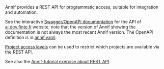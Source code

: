 Annif provides a REST API for programmatic access, suitable for integration and automation.

See the interactive [Swagger/OpenAPI documentation](https://ai.dev.finto.fi/v1/ui/) for the API of [ai.dev.finto.fi](https://ai.dev.finto.fi) website; note that the version of Annif showing the documentation is not always the most recent Annif version. The OpenAPI definition is in [annif.yaml](https://github.com/NatLibFi/Annif/blob/master/annif/openapi/annif.yaml).

[Project access levels](https://github.com/NatLibFi/Annif/wiki/Project-configuration#access-levels) can be used to restrict which projects are available via the REST API.

See also the [Annif-tutorial exercise about REST API](https://github.com/NatLibFi/Annif-tutorial/blob/master/exercises/OPT_rest_api.md).